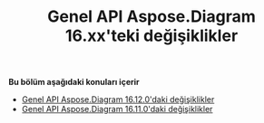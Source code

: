 ﻿---
title: Genel API Aspose.Diagram 16.xx'teki değişiklikler
type: docs
weight: 20
url: /tr/net/public-api-changes-in-aspose-diagram-16-x-x/
---
**Bu bölüm aşağıdaki konuları içerir**
- [Genel API Aspose.Diagram 16.12.0'daki değişiklikler](/diagram/tr/net/public-api-changes-in-aspose-diagram-16-12-0/)
- [Genel API Aspose.Diagram 16.11.0'daki değişiklikler](/diagram/tr/net/public-api-changes-in-aspose-diagram-16-11-0/)
